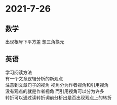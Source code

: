 # 2021-7-26
## 数学
出现根号下平方差 想三角换元
## 英语
学习阅读方法  
有一个文章逻辑分析的新观点  
注意到文章句子的视角 视角分为作者视角和引用视角  
没有观点的就是作者视角 而引用视角可以分为许多  
转折可以通过读转折词前分析出是否出现观点上的转折

